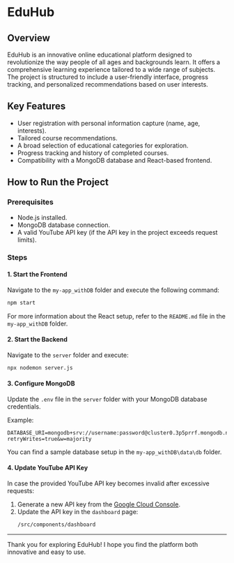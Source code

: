 # EduHub

## Overview

EduHub is an innovative online educational platform designed to revolutionize the way people of all ages and backgrounds learn. It offers a comprehensive learning experience tailored to a wide range of subjects. The project is structured to include a user-friendly interface, progress tracking, and personalized recommendations based on user interests.

## Key Features

- User registration with personal information capture (name, age, interests).
- Tailored course recommendations.
- A broad selection of educational categories for exploration.
- Progress tracking and history of completed courses.
- Compatibility with a MongoDB database and React-based frontend.

## How to Run the Project

### Prerequisites

- Node.js installed.
- MongoDB database connection.
- A valid YouTube API key (if the API key in the project exceeds request limits).

### Steps

#### 1. Start the Frontend

Navigate to the `my-app_withDB` folder and execute the following command:

```bash
npm start
```

For more information about the React setup, refer to the `README.md` file in the `my-app_withDB` folder.

#### 2. Start the Backend

Navigate to the `server` folder and execute:

```bash
npx nodemon server.js
```

#### 3. Configure MongoDB

Update the `.env` file in the `server` folder with your MongoDB database credentials.

Example:

```env
DATABASE_URI=mongodb+srv://username:password@cluster0.3p5prrf.mongodb.net/eduhubDB?retryWrites=true&w=majority
```

You can find a sample database setup in the `my-app_withDB\data\db` folder.

#### 4. Update YouTube API Key

In case the provided YouTube API key becomes invalid after excessive requests:

1. Generate a new API key from the [Google Cloud Console](https://console.cloud.google.com/apis/credentials).
2. Update the API key in the `dashboard` page:
   ```bash
   /src/components/dashboard
   ```

---

Thank you for exploring EduHub! I hope you find the platform both innovative and easy to use.

